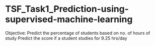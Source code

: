 # TSF_Task1_Prediction-using-supervised-machine-learning
Objective:
Predict the percentage of students based on no. of hours of study
Predict the score if a student studies for 9.25 hrs/day
